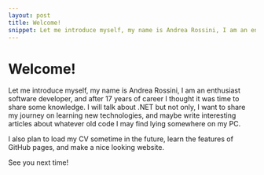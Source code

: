 ```yaml
---
layout: post
title: Welcome!
snippet: Let me introduce myself, my name is Andrea Rossini, I am an enthusiast software developer...
---
```


# Welcome!

Let me introduce myself, my name is Andrea Rossini, I am an enthusiast software developer, and after 17 years of career I thought it was time to share some knowledge. I will talk about .NET but not only, I want to share my journey on learning new technologies, and maybe write interesting articles about whatever old code I may find lying somewhere on my PC.

I also plan to load my CV sometime in the future, learn the features of GitHub pages, and make a nice looking website.

See you next time!
